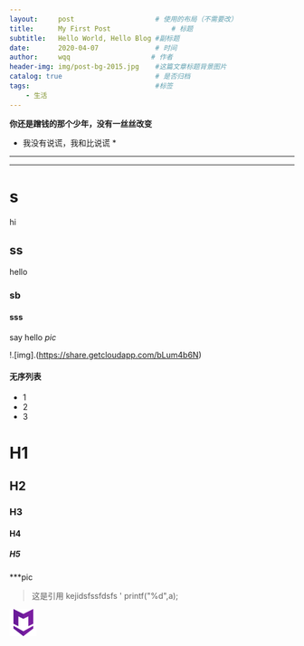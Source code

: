 ```yaml
---
layout:     post                    # 使用的布局（不需要改）
title:      My First Post               # 标题 
subtitle:   Hello World, Hello Blog #副标题
date:       2020-04-07              # 时间
author:     wqq                    # 作者
header-img: img/post-bg-2015.jpg    #这篇文章标题背景图片
catalog: true                       # 是否归档
tags:                               #标签
    - 生活
---
```


 **你还是蹭钱的那个少年，没有一丝丝改变**
 * 我没有说谎，我和比说谎 *
 ***
 ***
 # s
 hi
 ## ss
 hello
 ### sb
 #### sss 
 say hello
 *pic*
 
 !.[img].(https://share.getcloudapp.com/bLum4b6N)
 
#### 无序列表
* 1
* 2
* 3

#  H1
##  H2
###  H3
####  H4
#####  H5

***pic 
 >这是引用
 kejidsfssfdsfs
 ' printf("%d",a);
 
 
 ![alt text](https://github.com/adam-p/markdown-here/raw/master/src/common/images/icon48.png "title text")
